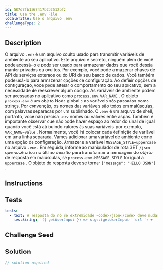 ```yaml
---
id: 587d7fb1367417b2b2512bf2
title: Use the .env File
localeTitle: Use o arquivo .env
challengeType: 2
---
```


## Description
<section id='description'>
O arquivo <code>.env</code> é um arquivo oculto usado para transmitir variáveis de ambiente ao seu aplicativo. Este arquivo é secreto, ninguém além de você pode acessá-lo e pode ser usado para armazenar dados que você deseja manter privados ou ocultos. Por exemplo, você pode armazenar chaves de API de serviços externos ou do URI do seu banco de dados. Você também pode usá-lo para armazenar opções de configuração. Ao definir opções de configuração, você pode alterar o comportamento do seu aplicativo, sem a necessidade de reescrever algum código.
As variáveis de ambiente podem ser acessadas no aplicativo como <code>process.env.VAR_NAME</code> . O objeto <code>process.env</code> é um objeto Node global e as variáveis são passadas como strings. Por convenção, os nomes das variáveis são todos em maiúsculas, com palavras separadas por um sublinhado. O <code>.env</code> é um arquivo de shell, portanto, você não precisa <code>.env</code> nomes ou valores entre aspas. Também é importante observar que não pode haver espaço ao redor do sinal de igual quando você está atribuindo valores às suas variáveis, por exemplo, <code>VAR_NAME=value</code> . Normalmente, você irá colocar cada definição de variável em uma linha separada.
Vamos adicionar uma variável de ambiente como uma opção de configuração. Armazene a variável <code>MESSAGE_STYLE=uppercase</code> no arquivo <code>.env</code> . Em seguida, informe ao manipulador de rota GET <code>/json</code> que você criou no último desafio para transformar a mensagem do objeto de resposta em maiúsculas, se <code>process.env.MESSAGE_STYLE</code> for igual a <code>uppercase</code> . O objeto de resposta deve se tornar <code>{"message": "HELLO JSON"}</code> .
</section>

## Instructions
<section id='instructions'>

</section>

## Tests
<section id='tests'>

```yml
tests:
  - text: A resposta do nó de extremidade <code>/json</code> deve mudar de acordo com a variável de ambiente <code>MESSAGE_STYLE</code>
    testString: '({ getUserInput }) => $.get(getUserInput(''url'') + ''/_api/use-env-vars'').then(data => { assert.isTrue(data.passed, ''The response of "/json" does not change according to MESSAGE_STYLE''); }, xhr => { throw new Error(xhr.responseText); })'

```

</section>

## Challenge Seed
<section id='challengeSeed'>

</section>

## Solution
<section id='solution'>

```js
// solution required
```
</section>
